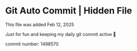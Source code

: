 # Git Auto Commit | Hidden File

This file was added Feb 12, 2025

Just for fun and keeping my daily git commit active 🤪

commit number: 1498570
